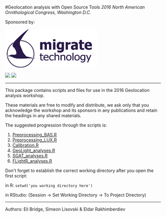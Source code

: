 #Geolocation analysis with Open Source Tools
_2016 North American Ornithological Congress, Washington D.C._

Sponsored by: 

[<img src="MT_logo.gif" width="300">](http://www.migratetech.co.uk)

[<img src="http://americanornithology.org/sites/default/files/logos/aou-cooper-logos-150.png" width=150>](http://americanornithology.org/content/cooper-ornithological-society) [<img src="http://www.nsf.gov/images/logos/nsf1.jpg" width=150>](www.nsf.gov)

--------------------------------------------------------------
This package contains scripts and files for use in the 2016 Geolocation analysis workshop.

These materials are free to modify and distribute, we ask only that you acknowledge the workshop and its sponsors in any publications and retain the headings in any shared materials. 

The suggested progression through the scripts  is:

1. [Preprocessing_BAS.R](Preprocessing_BAS.R)
1. [Preprocessing_LUX.R](Preprocessing_LUX.R)
1. [Calibration.R](Calibration.R)
1. [GeoLight_analyses.R](GeoLight_analyses.R)
1. [SGAT_analyses.R](SGAT_analyses.R)
1. [FLightR_analyses.R](FLightR_analyses.R)

Don't forget to establish the correct working directory after you open the first script:

in R: `setwd('you working directory here')`

in RStudio: (Session -> Set Working Directory -> To Project Directory)

----------------------------------------------------------------
Authors:
Eli Bridge, Simeon Lisovski & Eldar Rakhimberdiev

